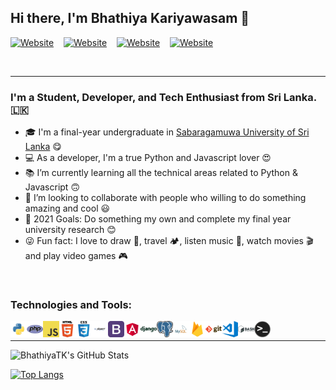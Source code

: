 ## Hi there, I'm Bhathiya Kariyawasam 👋 

[![Website](https://img.shields.io/website?down_message=offline&label=web&style=for-the-badge&up_message=visit&url=https%3A%2F%2Fbhathiya.tk)][website]
&nbsp;&nbsp;&nbsp;[![Website](https://img.shields.io/website?down_color=%230077B5&down_message=connect&label=linkedin&logo=linkedin&logoColor=%23fff&style=for-the-badge&up_message=connect&url=https%3A%2F%2Fwww.linkedin.com%2Fin%2Fbhathiyatk%2F)][linkedin]
&nbsp;&nbsp;&nbsp;[![Website](https://img.shields.io/website?color=%231877F2&down_message=connect&label=facebook&logo=facebook&logoColor=%23fff&style=for-the-badge&up_message=be%20a%20friend&url=https%3A%2F%2Fwww.facebook.com%2Fbhathiya.tk%2F)][facebook]
&nbsp;&nbsp;&nbsp;[![Website](https://img.shields.io/website?color=%23E4405F&down_message=follow&label=instagram&logo=instagram&logoColor=%23fff&style=for-the-badge&up_message=follow&url=https%3A%2F%2Fwww.instagram.com%2Fbhathiya.kariyawasam%2F)][instagram]

<br />

---

### I'm a Student, Developer, and Tech Enthusiast from Sri Lanka. 🇱🇰

- 🎓 I'm a final-year undergraduate in [Sabaragamuwa University of Sri Lanka][uni] 😋
- 💻 As a developer, I'm a true Python and Javascript lover 😍
- 📚 I’m currently learning all the technical areas related to Python & Javascript 🙃
- 👯 I’m looking to collaborate with people who willing to do something amazing and cool 😃
- 🎯 2021 Goals: Do something my own and complete my final year university research 😊
- 😜 Fun fact: I love to draw 🎨, travel 🏕, listen music 🎵, watch movies 🎬 and play video games 🎮

<br />

### Technologies and Tools:

<img align="left" alt="Python" width="26px" src="https://raw.githubusercontent.com/github/explore/80688e429a7d4ef2fca1e82350fe8e3517d3494d/topics/python/python.png" />
<img align="left" alt="PHP" width="26px" src="https://raw.githubusercontent.com/github/explore/361e2821e2dea67711cde99c9c40ed357061cf27/topics/php/php.png" />
<img align="left" alt="JavaScript" width="26px" src="https://raw.githubusercontent.com/github/explore/80688e429a7d4ef2fca1e82350fe8e3517d3494d/topics/javascript/javascript.png" />
<img align="left" alt="HTML5" width="26px" src="https://raw.githubusercontent.com/github/explore/80688e429a7d4ef2fca1e82350fe8e3517d3494d/topics/html/html.png" />
<img align="left" alt="CSS3" width="26px" src="https://raw.githubusercontent.com/github/explore/80688e429a7d4ef2fca1e82350fe8e3517d3494d/topics/css/css.png" />
<img align="left" alt="JQuery" width="26px" src="https://raw.githubusercontent.com/github/explore/80688e429a7d4ef2fca1e82350fe8e3517d3494d/topics/jquery/jquery.png" />
<img align="left" alt="Bootstrap" width="26px" src="https://raw.githubusercontent.com/github/explore/361e2821e2dea67711cde99c9c40ed357061cf27/topics/bootstrap/bootstrap.png" />
<img align="left" alt="Angular" width="26px" src="https://raw.githubusercontent.com/github/explore/80688e429a7d4ef2fca1e82350fe8e3517d3494d/topics/angular/angular.png" />
<img align="left" alt="Django" width="26px" src="https://raw.githubusercontent.com/github/explore/e94815998e4e0713912fed477a1f346ec04c3da2/topics/django/django.png" />
<img align="left" alt="PostgreSQL" width="26px" src="https://raw.githubusercontent.com/github/explore/80688e429a7d4ef2fca1e82350fe8e3517d3494d/topics/postgresql/postgresql.png" />
<img align="left" alt="MySQL" width="26px" src="https://raw.githubusercontent.com/github/explore/80688e429a7d4ef2fca1e82350fe8e3517d3494d/topics/mysql/mysql.png" />
<img align="left" alt="Firebase" width="26px" src="https://raw.githubusercontent.com/github/explore/80688e429a7d4ef2fca1e82350fe8e3517d3494d/topics/firebase/firebase.png" />
<img align="left" alt="Git" width="26px" src="https://raw.githubusercontent.com/github/explore/80688e429a7d4ef2fca1e82350fe8e3517d3494d/topics/git/git.png" />
<img align="left" alt="VS Code" width="26px" src="https://raw.githubusercontent.com/github/explore/80688e429a7d4ef2fca1e82350fe8e3517d3494d/topics/visual-studio-code/visual-studio-code.png" />
<img align="left" alt="Bash" width="26px" src="https://raw.githubusercontent.com/github/explore/80688e429a7d4ef2fca1e82350fe8e3517d3494d/topics/bash/bash.png" />
<img align="left" alt="Terminal" width="26px" src="https://raw.githubusercontent.com/github/explore/80688e429a7d4ef2fca1e82350fe8e3517d3494d/topics/terminal/terminal.png" />

<br />

---

<img align="left" alt="BhathiyaTK's GitHub Stats" src="https://github-readme-stats.vercel.app/api?username=BhathiyaTK&show_icons=true&hide_border=true&count_private=true&theme=yeblu" />

<br />

[![Top Langs](https://github-readme-stats.vercel.app/api/top-langs/?username=BhathiyaTK)](https://github.com/anuraghazra/github-readme-stats)

<!-- <details>
  <summary>:zap: Recent GitHub Activity</summary> -->
  
<!--START_SECTION:activity-->
<!-- 1. ❌ Closed PR [#1](https://github.com/codeSTACKr/build-responsive-website/pull/1) in [codeSTACKr/build-responsive-website](https://github.com/codeSTACKr/build-responsive-website)
2. ❗️ Closed issue [#4](https://github.com/codeSTACKr/codestackr-vscode-theme/issues/4) in [codeSTACKr/codestackr-vscode-theme](https://github.com/codeSTACKr/codestackr-vscode-theme)
3. 🗣 Commented on [#4](https://github.com/codeSTACKr/codestackr-vscode-theme/issues/4) in [codeSTACKr/codestackr-vscode-theme](https://github.com/codeSTACKr/codestackr-vscode-theme)
4. 🎉 Merged PR [#7](https://github.com/codeSTACKr/codestackr-vscode-theme/pull/7) in [codeSTACKr/codestackr-vscode-theme](https://github.com/codeSTACKr/codestackr-vscode-theme)
5. ❗️ Closed issue [#6](https://github.com/codeSTACKr/codestackr-vscode-theme/issues/6) in [codeSTACKr/codestackr-vscode-theme](https://github.com/codeSTACKr/codestackr-vscode-theme) -->
<!--END_SECTION:activity-->

<!-- </details> -->

[uni]: https://www.sab.ac.lk/
[website]: https://bhathiya.tk
[instagram]: https://www.instagram.com/bhathiya.kariyawasam/
[linkedin]: https://www.linkedin.com/in/bhathiyatk/
[facebook]: https://www.facebook.com/bhathiya.tk/
